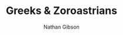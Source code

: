 ---
layout: post
title: "5. Greeks & Zoroastrians"
author: "Nathan Gibson"
tags: [5]
image: beit-alpha-zodiac.jpg
level: overview
zotero-tag: 5-Greeks-Zoroastrians
pad-slug: 5
zotero-readings: [elmanMiddlePersianCulture2007, claussenIdentitaetAntikjuedischerGemeinden2018]
objective: "List some Jewish responses to hellenistic and Zoroastrian environments with examples of each."
---